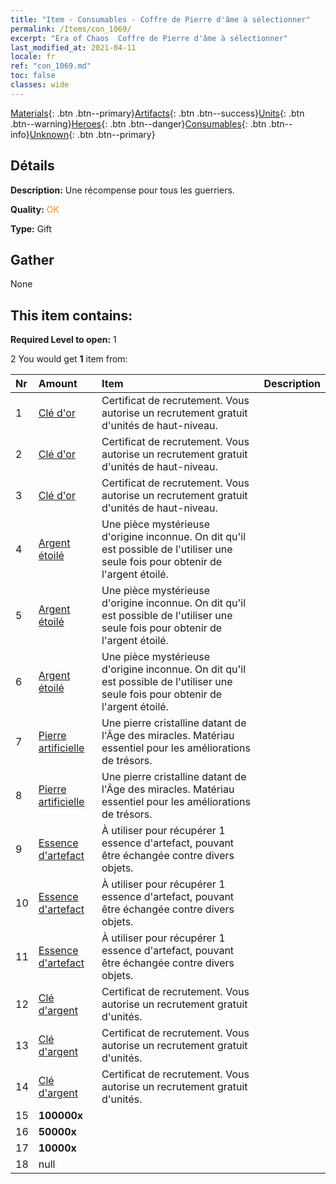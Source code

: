 ```yaml
---
title: "Item - Consumables - Coffre de Pierre d'âme à sélectionner"
permalink: /Items/con_1069/
excerpt: "Era of Chaos  Coffre de Pierre d'âme à sélectionner"
last_modified_at: 2021-04-11
locale: fr
ref: "con_1069.md"
toc: false
classes: wide
---
```

 [Materials](/fr/Items/){: .btn .btn--primary}[Artifacts](/fr/Items/Artifacts/){: .btn .btn--success}[Units](/fr/Items/Units/){: .btn .btn--warning}[Heroes](/fr/Items/Heroes/){: .btn .btn--danger}[Consumables](/fr/Items/Consumables/){: .btn .btn--info}[Unknown](/fr/Items/Unknown/){: .btn .btn--primary}

## Détails
 **Description:** Une récompense pour tous les guerriers.

 **Quality:** <span style="color: #FF8C00">OK</span>

 **Type:** Gift

## Gather

  None

## This item contains:

 **Required Level to open:** 1

 2 You would get **1** item  from:

  | Nr | Amount |     Item    | Description |
  |:---|:-------|:------------|:-----------:|
  | 1 | [Clé d'or](/fr/Items/con_783/) | Certificat de recrutement. Vous autorise un recrutement gratuit d'unités de haut-niveau. | 
  | 2 | [Clé d'or](/fr/Items/con_783/) | Certificat de recrutement. Vous autorise un recrutement gratuit d'unités de haut-niveau. | 
  | 3 | [Clé d'or](/fr/Items/con_783/) | Certificat de recrutement. Vous autorise un recrutement gratuit d'unités de haut-niveau. | 
  | 4 | [Argent étoilé](/fr/Items/con_969/) | Une pièce mystérieuse d'origine inconnue. On dit qu'il est possible de l'utiliser une seule fois pour obtenir de l'argent étoilé. | 
  | 5 | [Argent étoilé](/fr/Items/con_969/) | Une pièce mystérieuse d'origine inconnue. On dit qu'il est possible de l'utiliser une seule fois pour obtenir de l'argent étoilé. | 
  | 6 | [Argent étoilé](/fr/Items/con_969/) | Une pièce mystérieuse d'origine inconnue. On dit qu'il est possible de l'utiliser une seule fois pour obtenir de l'argent étoilé. | 
  | 7 | [Pierre artificielle](/fr/Items/art_188/) | Une pierre cristalline datant de l'Âge des miracles. Matériau essentiel pour les améliorations de trésors. | 
  | 8 | [Pierre artificielle](/fr/Items/art_188/) | Une pierre cristalline datant de l'Âge des miracles. Matériau essentiel pour les améliorations de trésors. | 
  | 9 | [Essence d'artefact](/fr/Items/con_761/) | À utiliser pour récupérer 1 essence d'artefact, pouvant être échangée contre divers objets. | 
  | 10 | [Essence d'artefact](/fr/Items/con_761/) | À utiliser pour récupérer 1 essence d'artefact, pouvant être échangée contre divers objets. | 
  | 11 | [Essence d'artefact](/fr/Items/con_761/) | À utiliser pour récupérer 1 essence d'artefact, pouvant être échangée contre divers objets. | 
  | 12 | [Clé d'argent](/fr/Items/con_693/) | Certificat de recrutement. Vous autorise un recrutement gratuit d'unités. | 
  | 13 | [Clé d'argent](/fr/Items/con_693/) | Certificat de recrutement. Vous autorise un recrutement gratuit d'unités. | 
  | 14 | [Clé d'argent](/fr/Items/con_693/) | Certificat de recrutement. Vous autorise un recrutement gratuit d'unités. | 
  | 15 |  **100000x** | <i class="fas fa-coins"/> |  | 
  | 16 |  **50000x** | <i class="fas fa-coins"/> |  | 
  | 17 |  **10000x** | <i class="fas fa-coins"/> |  | 
  | 18 | null | 
